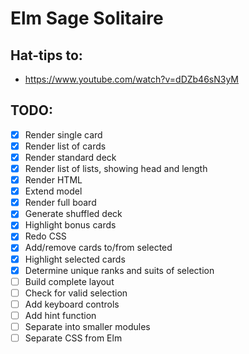 # Elm Sage Solitaire

## Hat-tips to:

- https://www.youtube.com/watch?v=dDZb46sN3yM


## TODO:

- [x] Render single card
- [x] Render list of cards
- [x] Render standard deck
- [x] Render list of lists, showing head and length
- [x] Render HTML
- [x] Extend model
- [x] Render full board
- [x] Generate shuffled deck
- [x] Highlight bonus cards
- [x] Redo CSS
- [x] Add/remove cards to/from selected
- [x] Highlight selected cards
- [x] Determine unique ranks and suits of selection
- [ ] Build complete layout
- [ ] Check for valid selection
- [ ] Add keyboard controls
- [ ] Add hint function
- [ ] Separate into smaller modules
- [ ] Separate CSS from Elm